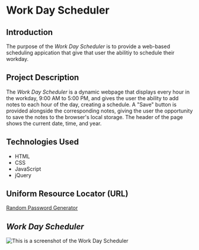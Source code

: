 #  **Work Day Scheduler**

## **Introduction**

The purpose of the *Work Day Scheduler* is to provide a web-based scheduling appication that give that user the abilitiy to schedule their workday.

## **Project Description**

The *Work Day Scheduler* is a dynamic webpage that displays every hour in the workday, 9:00 AM to 5:00 PM, and gives the user the ability to add notes to each hour of the day, creating a schedule.  A "Save" button is provided alongside the corresponding notes, giving the user the opportunity to save the notes to the browser's local storage.  The header of the page shows the current date, time, and year.

## **Technologies Used**

  * HTML
  * CSS
  * JavaScript
  * jQuery

## **Uniform Resource Locator (URL)**

[Random Password Generator](https://fbdthree.github.io/week-5-challenge/)

## ***Work Day Scheduler***

![This is a screenshot of the Work Day Scheduler](/week-5-challenge/work-day-scheduler.png)